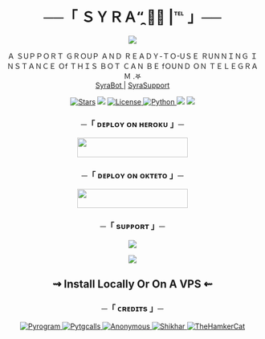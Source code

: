 <h1 align="center">
   ──「 ＳＹＲＡ“̯ 🐼💗 |℡ 」── 

</h1>

<p align="center">
  <img src="https://te.legra.ph/file/5e3e8de68bc94ef99f6c2.jpg" href="https://t.me/aadillllll">
</p>

<p align="center">
    Ａ ＳUＰＰＯＲＴ ＧＲＯUＰ ＡＮＤ ＲＥＡＤＹ-ＴＯ-UＳＥ ＲUＮＮＩＮＧ ＩＮＳＴＡＮＣＥ Ｏf ＴＨＩＳ ＢＯＴ ＣＡＮ ＢＥ fＯUＮＤ ＯＮ ＴＥＬＥＧＲＡＭ .𖤐 <br>
    <a href="https://t.me/The_Syra_Bot"> SyraBot </a> | 
    <a href="https://t.me/SyraSupport"> SyraSupport </a>
</p>

<p align="center">
<a href="https://github.com/Darkranger00/Syrabot/stargazers"><img src="https://img.shields.io/github/stars/Darkranger00/Syrabot?color=black&logo=github&logoColor=black&style=for-the-badge" alt="Stars" /></a>
<a href="https://github.com/Darkranger00/Syrabot/network/members"> <img src="https://img.shields.io/github/forks/Darkranger00/Syrabot?color=black&logo=github&logoColor=black&style=for-the-badge" /></a>
<a href="https://github.com/Darkranger00/Syrabot/blob/main/LICENSE"> <img src="https://img.shields.io/badge/License-MIT-blueviolet?style=for-the-badge" alt="License" /> </a>
<a href="https://www.python.org/"> <img src="https://img.shields.io/badge/Written%20in-Python-orange?style=for-the-badge&logo=python" alt="Python" /> </a>
<a href="https://pypi.org/project/Pyrogram/"> <img src="https://img.shields.io/pypi/v/pyrogram?color=yellow&label=pyrogram&logo=python&logoColor=green&style=for-the-badge" /></a>
<a href="https://Darkranger00/Syrabot/commits/Darkranger00"> <img src="https://img.shields.io/github/last-commit/Darkranger00/Syrabot?color=blue&logo=github&logoColor=green&style=for-the-badge" /></a> 
</p>

<h3 align="center">
    ─「 ᴅᴇᴩʟᴏʏ ᴏɴ ʜᴇʀᴏᴋᴜ 」─
</h3>

<p align="center"><a href="https://dashboard.heroku.com/new?template=https://github.com/Darkranger00/CrushSpamBot"> <img src="https://img.shields.io/badge/Deploy%20On%20Heroku-black?style=for-the-badge&logo=heroku" width="220" height="38.45"/></a></p>


<h3 align="center">
    ─「 ᴅᴇᴩʟᴏʏ ᴏɴ ᴏᴋᴛᴇᴛᴏ 」─
</h3>

<p align="center"><a href="https://cloud.okteto.com/deploy?repository=https://github.com/Darkranger00/Syrabot"><img src="https://img.shields.io/badge/Deploy%20On%20Okteto-black?style=for-the-badge&logo=Okteto" width="220" height="38.45"/></a></p>

<h3 align="center">
    ─「 sᴜᴩᴩᴏʀᴛ 」─
</h3>

<p align="center">
<a href="https://telegram.me/SyraSupport"><img src="https://img.shields.io/badge/-Support%20Group-blue.svg?style=for-the-badge&logo=Telegram"></a>
</p>

<p align="center">
<a href="https://telegram.me/aadilllll"><img src="https://img.shields.io/badge/%20YOUR CRUSH-blue.svg?style=for-the-badge&logo=Telegram"></a>
</p>
<h2 align="center"> 
   ⇝ Install Locally Or On A VPS ⇜
</h2>


</h3>
<h3 align="center">
    ─「 ᴄʀᴇᴅɪᴛs 」─
</h3>

<p align="center">
<a href="https://github.com/pyrogram/pyrogram"> <img src="https://img.shields.io/badge/Pyrogram-black?style=for-the-badge&logo=github" alt="Pyrogram" /> </a>
<a href="https://github.com/pytgcalls/pytgcalls"> <img src="https://img.shields.io/badge/PyTgCalls-black?style=for-the-badge&logo=github" alt="Pytgcalls" /> </a>
<a href="https://github.com/Darkranger00"> <img src="https://img.shields.io/badge/Darkranger-black?style=for-the-badge&logo=github" alt="Anonymous" /> </a>
<a href="https://github.com/darkrager"> <img src="https://img.shields.io/badge/AAdil-black?style=for-the-badge&logo=github" alt="Shikhar" /> </a>
<a href="https://github.com/TheHamkerCat"> <img src="https://img.shields.io/badge/TheHamkerCat-black?style=for-the-badge&logo=github" alt="TheHamkerCat" /> </a>
</p>

